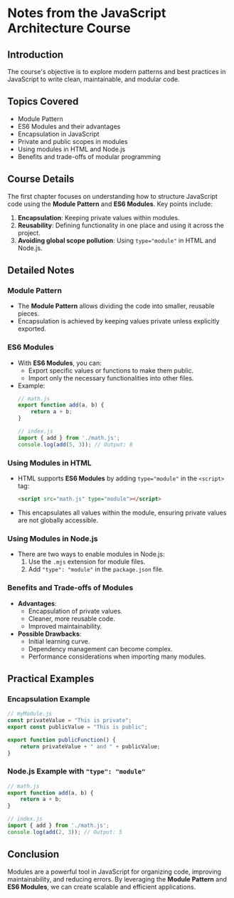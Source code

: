 
# Notes from the JavaScript Architecture Course

## Introduction
The course's objective is to explore modern patterns and best practices in JavaScript to write clean, maintainable, and modular code.

## Topics Covered
- Module Pattern
- ES6 Modules and their advantages
- Encapsulation in JavaScript
- Private and public scopes in modules
- Using modules in HTML and Node.js
- Benefits and trade-offs of modular programming

## Course Details
The first chapter focuses on understanding how to structure JavaScript code using the **Module Pattern** and **ES6 Modules**. Key points include:
1. **Encapsulation**: Keeping private values within modules.
2. **Reusability**: Defining functionality in one place and using it across the project.
3. **Avoiding global scope pollution**: Using `type="module"` in HTML and Node.js.

## Detailed Notes

### Module Pattern
- The **Module Pattern** allows dividing the code into smaller, reusable pieces.
- Encapsulation is achieved by keeping values private unless explicitly exported.

### ES6 Modules
- With **ES6 Modules**, you can:
  - Export specific values or functions to make them public.
  - Import only the necessary functionalities into other files.
- Example:
  ```javascript
  // math.js
  export function add(a, b) {
      return a + b;
  }

  // index.js
  import { add } from './math.js';
  console.log(add(5, 3)); // Output: 8
  ```

### Using Modules in HTML
- HTML supports **ES6 Modules** by adding `type="module"` in the `<script>` tag:
  ```html
  <script src="math.js" type="module"></script>
  ```
- This encapsulates all values within the module, ensuring private values are not globally accessible.

### Using Modules in Node.js
- There are two ways to enable modules in Node.js:
  1. Use the `.mjs` extension for module files.
  2. Add `"type": "module"` in the `package.json` file.

### Benefits and Trade-offs of Modules
- **Advantages**:
  - Encapsulation of private values.
  - Cleaner, more reusable code.
  - Improved maintainability.
- **Possible Drawbacks**:
  - Initial learning curve.
  - Dependency management can become complex.
  - Performance considerations when importing many modules.

## Practical Examples

### Encapsulation Example
```javascript
// myModule.js
const privateValue = "This is private";
export const publicValue = "This is public";

export function publicFunction() {
    return privateValue + " and " + publicValue;
}
```

### Node.js Example with `"type": "module"`
```javascript
// math.js
export function add(a, b) {
    return a + b;
}

// index.js
import { add } from './math.js';
console.log(add(2, 3)); // Output: 5
```

## Conclusion
Modules are a powerful tool in JavaScript for organizing code, improving maintainability, and reducing errors. By leveraging the **Module Pattern** and **ES6 Modules**, we can create scalable and efficient applications.
